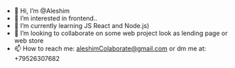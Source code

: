- 👋 Hi, I’m @Aleshim
- 👀 I’m interested in frontend..
- 🌱 I’m currently learning JS React and Node.js)
- 💞️ I’m looking to collaborate on some web project look as lending page or web store
- 📫 How to reach me: aleshimColaborate@gmail.com or dm me at: +79526307682

<!---
Aleshim/Aleshim is a ✨ special ✨ repository because its `README.md` (this file) appears on your GitHub profile.
You can click the Preview link to take a look at your changes.
--->
